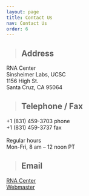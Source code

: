 ```yaml
---
layout: page
title: Contact Us
nav: Contact Us
order: 6
---
```



> ## Address
RNA Center <br/>
Sinsheimer Labs, UCSC <br/>
1156 High St. <br/>
Santa Cruz, CA 95064 <br/>


> ## Telephone / Fax
+1 (831) 459-3703 phone <br/>
+1 (831) 459-3737 fax<br/><br/>
Regular hours <br/>
Mon-Fri, 8 am – 12 noon PT


> ## Email
[RNA Center](mailto:ptveit@ucsc.edu)<br/>
[Webmaster](mailto:donohue@ucsc.edu)

